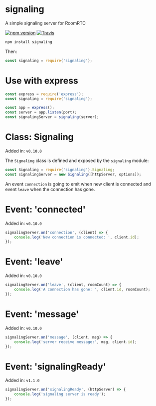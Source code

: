 signaling
=========

A simple signaling server for RoomRTC

[![npm version](https://img.shields.io/npm/v/signaling.svg?style=flat)](https://www.npmjs.com/package/signaling)
[![Travis](https://travis-ci.org/roomrtc/signaling.svg?branch=master)](https://travis-ci.org/roomrtc/signaling)

```bash
npm install signaling
```

Then:

```js
const signaling = require('signaling');
```

Use with express
================

```js
const express = require('express');
const signaling = require('signaling');

const app = express();
const server = app.listen(port);
const signalingServer = signaling(server);
```

Class: Signaling
=======================
Added in: `v0.10.0`

The `Signaling` class is defined and exposed by the `signaling` module:

```js
const Signaling = require('signaling').Signaling;
const signalingServer = new Signaling([httpServer, options]);
```

An event `connection` is going to emit when new client is connected and event `leave` when the connection has gone.

Event: 'connected'
=================

Added in: `v0.10.0`

```js
signalingServer.on('connection', (client) => {
    console.log('New connection is connected: ', client.id);
});
```

Event: 'leave'
==============

Added in: `v0.10.0`

```js
signalingServer.on('leave', (client, roomCount) => {
    console.log('A connection has gone: ', client.id, roomCount);
});
```

Event: 'message'
===============

Added in: `v0.10.0`

```js
signalingServer.on('message', (client, msg) => {
    console.log('server receive message:', msg, client.id);
});
```

Event: 'signalingReady'
===============

Added in: `v1.1.0`

```js
signalingServer.on('signalingReady', (httpServer) => {
    console.log('signaling server is ready');
});
```